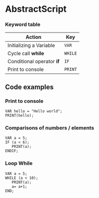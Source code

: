 #  AbstractScript

<h3> Keyword table </h3>

|Action| Key |
|--|--|
| Initializing a Variable | `VAR` |
| Cycle call **while** | `WHILE` |
| Conditional operator **if** | `IF` |
| Print to console | `PRINT` |

## Code examples

### Print to console
```
VAR hello = "Hello world";
PRINT(hello);
```

### Comparisons of numbers / elements 

```
VAR a = 5;
IF (a < 6);
   PRINT(a);
ENDIF;
```
### Loop While

```
VAR a = 5;
WHILE (a < 10);
   PRINT(a);
   a= a+1;
END;
```
